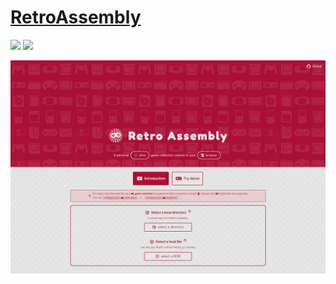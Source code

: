 # [RetroAssembly](https://github.com/arianrhodsandlot/retro-assembly)

![](https://img.shields.io/github/license/arianrhodsandlot/retro-assembly) ![](https://img.shields.io/github/last-commit/scillidan/retro-assembly/master?label=last%20commit%20(fork))

![retro-assembly](/_image/optWeb/retro-assembly.png)

